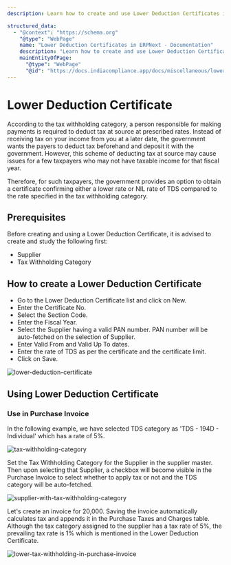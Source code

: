 ```yaml
---
description: Learn how to create and use Lower Deduction Certificates in ERPNext to obtain a confirmation for either a lower rate or NIL rate of TDS compared to the prescribed rates in tax withholding categories. Explore the prerequisites, step-by-step guide for creating a certificate, and its usage in purchase invoices.

structured_data:
  - "@context": "https://schema.org"
    "@type": "WebPage"
    name: "Lower Deduction Certificates in ERPNext - Documentation"
    description: "Learn how to create and use Lower Deduction Certificates in ERPNext to obtain a confirmation for either a lower rate or NIL rate of TDS compared to the prescribed rates in tax withholding categories. Explore the prerequisites, step-by-step guide for creating a certificate, and its usage in purchase invoices."
    mainEntityOfPage:
      "@type": "WebPage"
      "@id": "https://docs.indiacompliance.app/docs/miscellaneous/lower_deduction_certificate"
---
```


# Lower Deduction Certificate

According to the tax withholding category, a person responsible for making payments is required to deduct tax at source at prescribed rates. Instead of receiving tax on your income from you at a later date, the government wants the payers to deduct tax beforehand and deposit it with the government. However, this scheme of deducting tax at source may cause issues for a few taxpayers who may not have taxable income for that fiscal year.

Therefore, for such taxpayers, the government provides an option to obtain a certificate confirming either a lower rate or NIL rate of TDS compared to the rate specified in the tax withholding category.

## Prerequisites

Before creating and using a Lower Deduction Certificate, it is advised to create and study the following first:

- Supplier
- Tax Withholding Category

## How to create a Lower Deduction Certificate

- Go to the Lower Deduction Certificate list and click on New.
- Enter the Certificate No.
- Select the Section Code.
- Enter the Fiscal Year.
- Select the Supplier having a valid PAN number. PAN number will be auto-fetched on the selection of Supplier.
- Enter Valid From and Valid Up To dates.
- Enter the rate of TDS as per the certificate and the certificate limit.
- Click on Save.

![lower-deduction-certificate](./assets/lower_deduction_certificate.png)

## Using Lower Deduction Certificate

### Use in Purchase Invoice

In the following example, we have selected TDS category as 'TDS - 194D - Individual' which has a rate of 5%.

![tax-withholding-category](./assets/tax_withholding_category.png)

Set the Tax Withholding Category for the Supplier in the supplier master. Then upon selecting that Supplier, a checkbox will become visible in the Purchase Invoice to select whether to apply tax or not and the TDS category will be auto-fetched.

![supplier-with-tax-withholding-category](./assets/supplier_with_tax_withholding_category.png)

Let's create an invoice for 20,000. Saving the invoice automatically calculates tax and appends it in the Purchase Taxes and Charges table. Although the tax category assigned to the supplier has a tax rate of 5%, the prevailing tax rate is 1% which is mentioned in the Lower Deduction Certificate.

![lower-tax-withholding-in-purchase-invoice](./assets/lower_tax_withholding_in_purchase_invoice.png)
